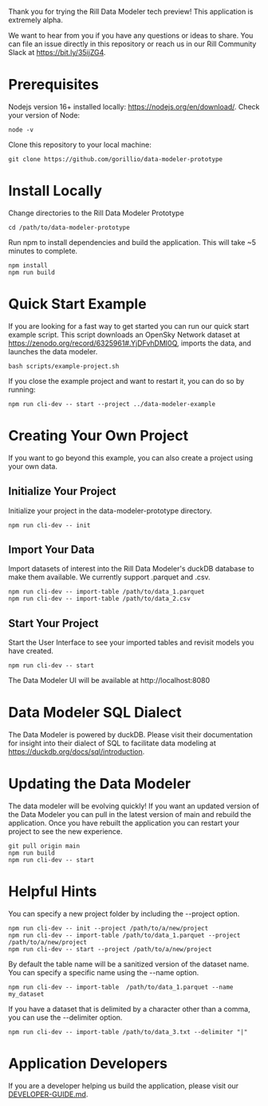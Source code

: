 Thank you for trying the Rill Data Modeler tech preview! This application is extremely alpha. 

We want to hear from you if you have any questions or ideas to share. You can file an issue directly in this repository or reach us in our Rill Community Slack at  https://bit.ly/35ijZG4.

# Prerequisites
Nodejs version 16+ installed locally: https://nodejs.org/en/download/. Check your version of Node:
```
node -v
```
Clone this repository to your local machine:
```
git clone https://github.com/gorillio/data-modeler-prototype
```

# Install Locally
Change directories to the Rill Data Modeler Prototype
```
cd /path/to/data-modeler-prototype
```
Run npm to install dependencies and build the application. This will take ~5 minutes to complete.
```
npm install
npm run build
```

# Quick Start Example
If you are looking for a fast way to get started you can run our quick start example script. This script downloads an OpenSky Network dataset at https://zenodo.org/record/6325961#.YjDFvhDMI0Q, imports the data, and launches the data modeler.
```
bash scripts/example-project.sh
```
If you close the example project and want to restart it, you can do so by running:
```
npm run cli-dev -- start --project ../data-modeler-example
```

# Creating Your Own Project
If you want to go beyond this example, you can also create a project using your own data.
## Initialize Your Project
Initialize your project in the data-modeler-prototype directory.
```
npm run cli-dev -- init
```
## Import Your Data
Import datasets of interest into the Rill Data Modeler's duckDB database to make them available. We currently support .parquet and .csv.
```
npm run cli-dev -- import-table /path/to/data_1.parquet
npm run cli-dev -- import-table /path/to/data_2.csv
```
## Start Your Project
Start the User Interface to see your imported tables and revisit models you have created.
```
npm run cli-dev -- start
```
The Data Modeler UI will be available at http://localhost:8080

# Data Modeler SQL Dialect
The Data Modeler is powered by duckDB. Please visit their documentation for insight into their dialect of SQL to facilitate data modeling at https://duckdb.org/docs/sql/introduction.

# Updating the Data Modeler
The data modeler will be evolving quickly! If you want an updated version of the Data Modeler you can pull in the latest version of main and rebuild the application. Once you have rebuilt the application you can restart your project to see the new experience.
```
git pull origin main
npm run build
npm run cli-dev -- start
```
# Helpful Hints
You can specify a new project folder by including the --project option.
```
npm run cli-dev -- init --project /path/to/a/new/project
npm run cli-dev -- import-table /path/to/data_1.parquet --project /path/to/a/new/project
npm run cli-dev -- start --project /path/to/a/new/project
```
By default the table name will be a sanitized version of the dataset name. You can specify a specific name using the --name option.
```
npm run cli-dev -- import-table  /path/to/data_1.parquet --name my_dataset
```
If you have a dataset that is delimited by a character other than a comma, you can use the --delimiter option.
```
npm run cli-dev -- import-table /path/to/data_3.txt --delimiter "|"
```

# Application Developers
If you are a developer helping us build the application, please visit our [DEVELOPER-GUIDE.md](https://github.com/gorillio/data-modeler-prototype/blob/main/DEVELOPER-GUIDE.md).

